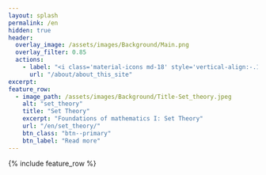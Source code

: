 ```yaml
---
layout: splash
permalink: /en
hidden: true
header:
  overlay_image: /assets/images/Background/Main.png
  overlay_filter: 0.85
  actions:
    - label: "<i class='material-icons md-18' style='vertical-align:-.1em'>&#xE873;</i> About this site"
      url: "/about/about_this_site"
excerpt: 
feature_row:
  - image_path: /assets/images/Background/Title-Set_theory.jpeg
    alt: "set_theory"
    title: "Set Theory"
    excerpt: "Foundations of mathematics I: Set Theory"
    url: "/en/set_theory/"
    btn_class: "btn--primary"
    btn_label: "Read more"
---
```

{% include feature_row %}
